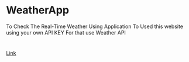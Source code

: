 # WeatherApp
To Check The Real-Time Weather Using Application
To Used this website using your own API KEY
For that use Weather API
#
[Link](https://weathercheckssite.netlify.app/)
